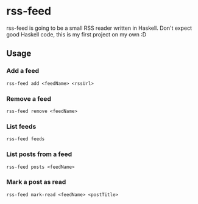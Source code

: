 # rss-feed

rss-feed is going to be a small RSS reader written in Haskell. Don't expect good Haskell code, this is my first project on my own :D

## Usage

### Add a feed

```
rss-feed add <feedName> <rssUrl>
```

### Remove a feed

```
rss-feed remove <feedName>
```

### List feeds

```
rss-feed feeds
```

### List posts from a feed

```
rss-feed posts <feedName>
```

### Mark a post as read

```
rss-feed mark-read <feedName> <postTitle>
```

